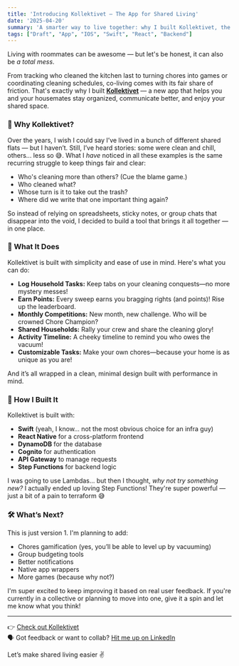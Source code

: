 ```yaml
---
title: 'Introducing Kollektivet — The App for Shared Living'
date: '2025-04-20'
summary: 'A smarter way to live together: why I built Kollektivet, the app designed to make shared living less chaotic and more collaborative.'
tags: ["Draft", "App", "IOS", "Swift", "React", "Backend"]
---
```


Living with roommates can be awesome — but let's be honest, it can also be *a total mess*.

From tracking who cleaned the kitchen last to turning chores into games or coordinating cleaning schedules, co-living comes with its fair share of friction. That's exactly why I built **[Kollektivet](https://kollektivet.app)** — a new app that helps you and your housemates stay organized, communicate better, and enjoy your shared space.

### 🧠 Why Kollektivet?

Over the years, I wish I could say I’ve lived in a bunch of different shared flats — but I haven’t. Still, I’ve heard stories: some were clean and chill, others... less so 😅. What I *have* noticed in all these examples is the same recurring struggle to keep things fair and clear:

- Who's cleaning more than others? (Cue the blame game.)
- Who cleaned what?
- Whose turn is it to take out the trash?
- Where did we write that one important thing again?

So instead of relying on spreadsheets, sticky notes, or group chats that disappear into the void, I decided to build a tool that brings it all together — in one place.

### 🚀 What It Does

Kollektivet is built with simplicity and ease of use in mind. Here's what you can do:

- **Log Household Tasks:** Keep tabs on your cleaning conquests—no more mystery messes!
- **Earn Points:** Every sweep earns you bragging rights (and points)! Rise up the leaderboard.
- **Monthly Competitions:** New month, new challenge. Who will be crowned Chore Champion?
- **Shared Households:** Rally your crew and share the cleaning glory!
- **Activity Timeline:** A cheeky timeline to remind you who owes the vacuum!
- **Customizable Tasks:** Make your own chores—because your home is as unique as you are!

And it’s all wrapped in a clean, minimal design built with performance in mind.

### 🔧 How I Built It

Kollektivet is built with:

- **Swift** (yeah, I know… not the most obvious choice for an infra guy)
- **React Native** for a cross-platform frontend
- **DynamoDB** for the database
- **Cognito** for authentication
- **API Gateway** to manage requests
- **Step Functions** for backend logic

I was going to use Lambdas... but then I thought, *why not try something new?* I actually ended up loving Step Functions! They're super powerful — just a bit of a pain to terraform 😅

### 🛠️ What’s Next?

This is just version 1. I'm planning to add:

- Chores gamification (yes, you’ll be able to level up by vacuuming)
- Group budgeting tools
- Better notifications
- Native app wrappers
- More games (because why not?)

I'm super excited to keep improving it based on real user feedback. If you're currently in a collective or planning to move into one, give it a spin and let me know what you think!

---

👉 [Check out Kollektivet](https://kollektivet.app)  
🗣️ Got feedback or want to collab? [Hit me up on LinkedIn](https://www.linkedin.com/in/simen-asphaug-358030b0/)

Let’s make shared living easier ✌️
